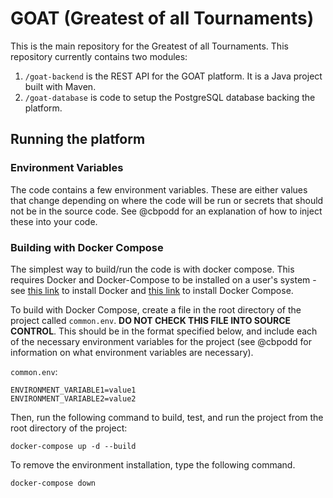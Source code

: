 # GOAT (Greatest of all Tournaments)

This is the main repository for the Greatest of all Tournaments.  This repository currently contains two modules:

1.  `/goat-backend` is the REST API for the GOAT platform.  It is a Java project built with Maven.
2.  `/goat-database` is code to setup the PostgreSQL database backing the platform.  

## Running the platform

### Environment Variables

The code contains a few environment variables.  These are either values that change depending on where the code will be run or secrets that should not be in the source code.  See @cbpodd for an explanation of how to inject these into your code.

### Building with Docker Compose

The simplest way to build/run the code is with docker compose.  This requires Docker and Docker-Compose to be installed on a user's system - see [this link](https://docs.docker.com/get-docker/) to install Docker and [this link](https://docs.docker.com/compose/install/) to install Docker Compose.

To build with Docker Compose, create a file in the root directory of the project called `common.env`.  **DO NOT CHECK THIS FILE INTO SOURCE CONTROL**.  This should be in the format specified below, and include each of the necessary environment variables for the project (see @cbpodd for information on what environment variables are necessary).

`common.env`:

```
ENVIRONMENT_VARIABLE1=value1
ENVIRONMENT_VARIABLE2=value2
```

Then, run the following command to build, test, and run the project from the root directory of the project:

```
docker-compose up -d --build
```

To remove the environment installation, type the following command.

```
docker-compose down
```
